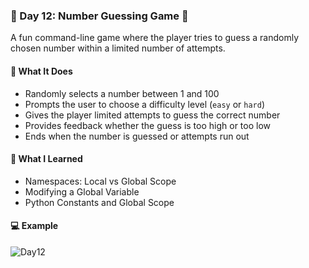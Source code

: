 ### 📅 Day 12: Number Guessing Game 🎯

A fun command-line game where the player tries to guess a randomly chosen number within a limited number of attempts.

#### 🧠 What It Does
- Randomly selects a number between 1 and 100  
- Prompts the user to choose a difficulty level (`easy` or `hard`)  
- Gives the player limited attempts to guess the correct number  
- Provides feedback whether the guess is too high or too low  
- Ends when the number is guessed or attempts run out

#### 📝 What I Learned
- Namespaces: Local vs Global Scope  
- Modifying a Global Variable  
- Python Constants and Global Scope  

#### 💻 Example
![Day12](https://github.com/user-attachments/assets/580d6181-1d22-46cd-a781-e4cb7005a8c2)
